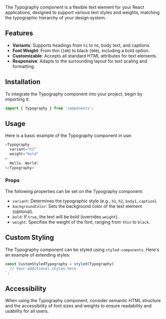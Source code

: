 The Typography component is a flexible text element for your React applications, designed to support various text styles and weights, matching the typographic hierarchy of your design system.

## Features

- **Variants**: Supports headings from `h1` to `h6`, body text, and captions.
- **Font Weight**: From thin (`100`) to black (`900`), including a bold option.
- **Customizable**: Accepts all standard HTML attributes for text elements.
- **Responsive**: Adapts to the surrounding layout for text scaling and formatting.

## Installation

To integrate the Typography component into your project, begin by importing it:

```javascript
import { Typography } from 'components';
```

## Usage

Here is a basic example of the Typography component in use:

```javascript
<Typography
  variant="h1"
  weight="bold"
>
  Hello, World!
</Typography>
```

### Props

The following properties can be set on the Typography component:

- `variant`: Determines the typographic style (e.g., `h1`, `h2`, `body1`, `caption`).
- `backgroundColor`: Sets the background color of the text element (optional).
- `bold`: If `true`, the text will be bold (overrides `weight`).
- `weight`: Specifies the weight of the font, ranging from `thin` to `black`.

## Custom Styling

The Typography component can be styled using `styled-components`. Here's an example of extending styles:

```javascript
const CustomStyledTypography = styled(Typography)`
  // Your additional styles here
`;
```

## Accessibility

When using the Typography component, consider semantic HTML structure and the accessibility of font sizes and weights to ensure readability and usability for all users.

